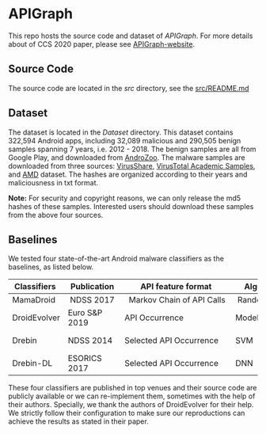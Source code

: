 # APIGraph
This repo hosts the source code and dataset of *APIGraph*.
For more details about of CCS 2020 paper, please see [APIGraph-website](https://xhzhang.github.io/APIGraph/).


## Source Code
The source code are located in the *src* directory, see the [src/README.md](./src/README.md)


## Dataset
The dataset is located in the *Dataset* directory.
This dataset contains 322,594 Android apps, including 32,089 malicious and 290,505 benign samples spanning 7 years, i.e. 2012 - 2018. 
The benign samples are all from Google Play, and downloaded from [AndroZoo](https://androzoo.uni.lu/).
The malware samples are downloaded from three sources: [VirusShare](https://virusshare.com), [VirusTotal Academic Samples](https://www.virustotal.com), and [AMD](http://amd.arguslab.org/sharing) dataset. 
The hashes are organized according to their years and maliciousness in txt format. 


**Note:**
For security and copyright reasons, we can only release the md5 hashes of these samples.
Interested users should download these samples from the above four sources. 


## Baselines

We tested four state-of-the-art Android malware classifiers as the baselines, as listed below. 
<!-- They are: MamaDroid-NDSS-2017, Drebin-NDSS-2014, Drebin-DL-Esorics-2017, and DroidEvolver-EuroSP-2019. -->

Classifiers | Publication | API feature format | Algorithms | Reproduction
---|---|---|---|---
MamaDroid | NDSS 2017 |  Markov Chain of API Calls | Random Forest | [source code](https://bitbucket.org/gianluca_students/mamadroid_code/src/master/)
DroidEvolver | Euro S&P 2019 | API Occurrence | Model Pool | [source code](https://github.com/DroidEvolver/DroidEvolver)
Drebin | NDSS 2014 | Selected API Occurrence | SVM | re-implemented
Drebin-DL | ESORICS 2017 | Selected API Occurrence | DNN | re-implemented


These four classifiers are published in top venues and their source code are publicly available or we can re-implement them, sometimes with the help of their authors.
Specially, we thank the authors of DroidEvolver for their help.  
We strictly follow their configuration to make sure our reproductions can achieve the results as stated in their paper. 



